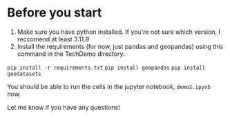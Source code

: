 # Before you start
1. Make sure you have python installed. If you're not sure which version, I reccomend at least 3.11.9
2. Install the requirements (for now, just pandas and geopandas) using this command in the TechDemo directory:

`pip install -r requirements.txt`
`pip install geopandas`
`pip install geodatasets`

You should be able to run the cells in the jupyter notebook, `demo2.ipynb` now.

Let me know if you have any questions!
